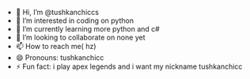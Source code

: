 - 👋 Hi, I’m @tushkanchiccs
- 👀 I’m interested in coding on python
- 🌱 I’m currently learning more python and c#
- 💞️ I’m looking to collaborate on none yet
- 📫 How to reach me( hz)
- 😄 Pronouns: tushkanchicc
- ⚡ Fun fact: i play apex legends and i want my nickname tushkanchicc

<!---
tushkanchiccs/tushkanchiccs is a ✨ special ✨ repository because its `README.md` (this file) appears on your GitHub profile.
You can click the Preview link to take a look at your changes.
--->
